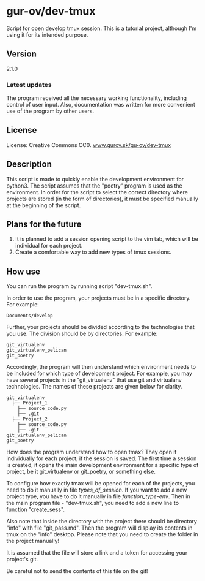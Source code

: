   # gur-ov/dev-tmux

Script for open develop tmux session. This is a tutorial project, although I'm using it for its intended purpose. 

  ## Version
 
2.1.0

### Latest updates

The program received all the necessary working functionality, including control of user input. Also, documentation was written for more convenient use of the program by other users. 

  ## License

License: Creative Commons CC0.
www.gurov.sk/gu-ov/dev-tmux

  ## Description

This script is made to quickly enable the development environment for python3.
The script assumes that the "poetry" program is used as the environment.
In order for the script to select the correct directory where projects are stored (in the form of directories), it must be specified manually at the beginning of the script.

  ## Plans for the future

1. It is planned to add a session opening script to the vim tab, which will be individual for each project. 
2. Create a comfortable way to add new types of tmux sessions. 

  ## How use

You can run the program by running script "dev-tmux.sh".

In order to use the program, your projects must be in a specific directory. For example: 

```
Documents/develop
```

Further, your projects should be divided according to the technologies that you use. The division should be by directories. For example: 

```
git_virtualenv
git_virtualenv_pelican
git_poetry
```

Accordingly, the program will then understand which environment needs to be included for which type of development project. For example, you may have several projects in the "git_virtualenv" that use git and virtualanv technologies. The names of these projects are given below for clarity. 

```
git_virtualenv
  ├── Project_1
    ├── source_code.py
    ├── .git 
  ├── Project_2
    ├── source_code.py
    ├── .git
git_virtualenv_pelican
git_poetry
```

How does the program understand how to open tmax? They open it individually for each project, if the session is saved. The first time a session is created, it opens the main development environment for a specific type of project, be it git_virtualenv or git_poetry, or something else. 

To configure how exactly tmax will be opened for each of the projects, you need to do it manually in file *types_of_session*. If you want to add a new project type, you have to do it manually in file *function_type-env*. Then in the main program file - "dev-tmux.sh", you need to add a new line to function "create_sess". 

Also note that inside the directory with the project there should be directory "info" with file "git_pass.md". Then the program will display its contents in tmux on the "info" desktop. Please note that you need to create the folder in the project manually!

It is assumed that the file will store a link and a token for accessing your project's git.

Be careful not to send the contents of this file on the git! 
